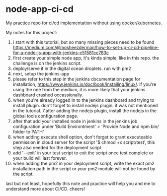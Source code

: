 # node-app-ci-cd
My practice repo for ci/cd implementation without using docker/kubernetes.

My notes for this project: 
1. i start with this tutorial, but so many missing pieces need to be found https://medium.com/@mosheezderman/how-to-set-up-ci-cd-pipeline-for-a-node-js-app-with-jenkins-c51581cc783c
2. first create your simple node app, it's kinda simple, like in this repo. the challenge is on the jenkins script.
3. deploy/serve it in the digital ocean droplets. run with pm2
4. next, setup the jenkins-app
5. please refer to this step in the jenkins documentation page for installation, https://www.jenkins.io/doc/book/installing/linux/. if you're using the one from the medium, it is more likely that your jenkins dashboard crashed occassionally.
6. when you're already logged in to the jenkins dashboard and trying to install plugin. don't forget to install nodejs plugin. it was not mentioned in the tutorial.
7.after adding the nodejs plugin, install the nodejs in the global tools configuration page.
8. after that add your installed node in jenkins in the jenkins job configuration under 'Build Environtment' > 'Provide Node and npm bin/ folder to PATH'
9. when adding execute shell option, don't forget to grant executeable permission in cloud server for the script '$ chmod +x script/test', this step also needed for the deployment script
10. add '--exit' in your test script to exit the script once test complete or your build will last forever.
11. when adding the pm2 in your deployment script, write the exact pm2 installation path in the script or your pm2 module will not be found by the script.

last but not least, hopefully this note and practice will help you and me to understand more about CI/CD. cheers! 

